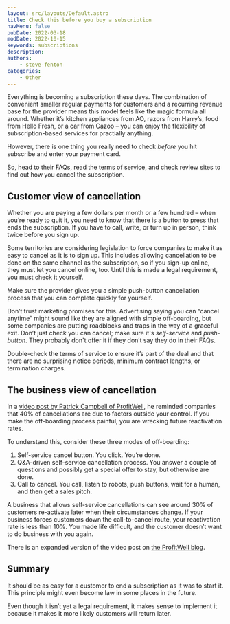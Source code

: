 ```yaml
---
layout: src/layouts/Default.astro
title: Check this before you buy a subscription
navMenu: false
pubDate: 2022-03-18
modDate: 2022-10-15
keywords: subscriptions
description: 
authors:
    - steve-fenton
categories:
    - Other
---
```


Everything is becoming a subscription these days. The combination of convenient smaller regular payments for customers and a recurring revenue base for the provider means this model feels like the magic formula all around. Whether it’s kitchen appliances from AO, razors from Harry’s, food from Hello Fresh, or a car from Cazoo – you can enjoy the flexibility of subscription-based services for practially anything.

However, there is one thing you really need to check *before* you hit subscribe and enter your payment card.

So, head to their FAQs, read the terms of service, and check review sites to find out how you cancel the subscription.

## Customer view of cancellation

Whether you are paying a few dollars per month or a few hundred – when you’re ready to quit it, you need to know that there is a button to press that ends the subscription. If you have to call, write, or turn up in person, think twice before you sign up.

Some territories are considering legislation to force companies to make it as easy to cancel as it is to sign up. This includes allowing cancellation to be done on the same channel as the subscription, so if you sign-up online, they must let you cancel online, too. Until this is made a legal requirement, you must check it yourself.

Make sure the provider gives you a simple push-button cancellation process that you can complete quickly for yourself.

Don’t trust marketing promises for this. Advertising saying you can “cancel anytime” might sound like they are aligned with simple off-boarding, but some companies are putting roadblocks and traps in the way of a graceful exit. Don’t just check you can cancel; make sure it's *self-service* and *push-button*. They probably don't offer it if they don’t say they do in their FAQs.

Double-check the terms of service to ensure it’s part of the deal and that there are no surprising notice periods, minimum contract lengths, or termination charges.

## The business view of cancellation

In a [video post by Patrick Campbell of ProfitWell](https://twitter.com/Patticus/status/1504469263725125643), he reminded companies that 40% of cancellations are due to factors outside your control. If you make the off-boarding process painful, you are wrecking future reactivation rates.

To understand this, consider these three modes of off-boarding:

1. Self-service cancel button. You click. You’re done.
2. Q&A-driven self-service cancellation process. You answer a couple of questions and possibly get a special offer to stay, but otherwise are done.
3. Call to cancel. You call, listen to robots, push buttons, wait for a human, and then get a sales pitch.

A business that allows self-service cancellations can see around 30% of customers re-activate later when their circumstances change. If your business forces customers down the call-to-cancel route, your reactivation rate is less than 10%. You made life difficult, and the customer doesn’t want to do business with you again.

There is an expanded version of the video post on [the ProfitWell blog](https://www.profitwell.com/recur/all/pth-b-side-reactivations).

## Summary

It should be as easy for a customer to end a subscription as it was to start it. This principle might even become law in some places in the future.

Even though it isn’t yet a legal requirement, it makes sense to implement it because it makes it more likely customers will return later.